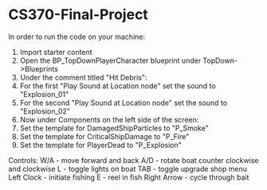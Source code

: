 # CS370-Final-Project

In order to run the code on your machine:

1) Import starter content
2) Open the BP_TopDownPlayerCharacter blueprint under TopDown->Blueprints
3) Under the comment titled "Hit Debris":
4) For the first "Play Sound at Location node" set the sound to "Explosion_01"
5) For the second "Play Sound at Location node" set the sound to "Explosion_02"
6) Now under Components on the left side of the screen:
7) Set the template for DamagedShipParticles to "P_Smoke"
8) Set the template for CriticalShipDamage to "P_Fire"
9) Set the template for PlayerDead to "P_Explosion"

Controls:
  W/A - move forward and back
  A/D - rotate boat counter clockwise and clockwise
  L - toggle lights on boat
  TAB - toggle upgrade shop menu 
  Left Clock - initiate fishing
  E - reel in fish
  Right Arrow - cycle through bait
